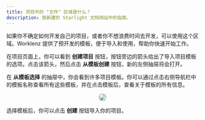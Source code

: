 ```yaml
---
title: 项目中的 "文件" 区域是什么？
description: 我新建的 Starlight 文档网站中的指南。
---
```


如果你不确定如何开发自己的项目，或者你不想浪费时间去开发，可以使用这个区域。Worklenz 提供了预开发的模板，便于导入和使用，帮助你快速开始工作。

在项目页面上，你可以看到 **创建项目** 按钮，按钮旁边的箭头给出了导入项目模板的选项。点击该箭头，然后点击 **从模板创建** 按钮，新的左侧抽屉将会打开。

在 **从模板选择** 的抽屉中，你会看到许多项目模板。你可以通过点击右侧导航栏中的模板名称查看所有这些模板，并在点击模板后，查看关于模板的所有信息。

<p align ="center">
<img src="/template.png" style="border: 2px solid #D4d4d4; border-radius: 8px;  ">
</p>

选择模板后，你可以点击 **创建** 按钮导入你的项目。
